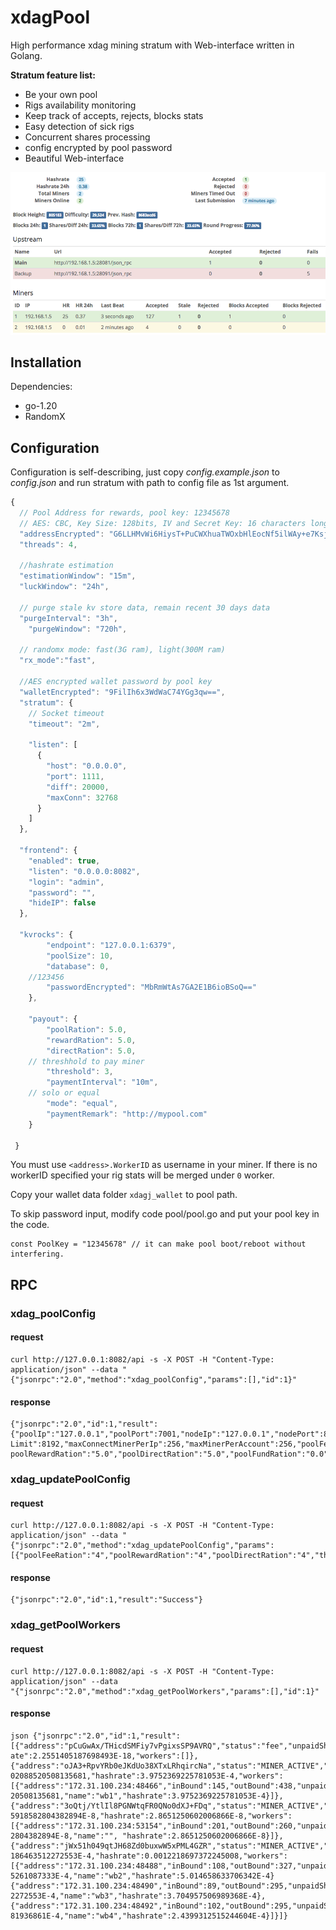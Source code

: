 # xdagPool

High performance xdag mining stratum with Web-interface written in Golang.

**Stratum feature list:**

* Be your own pool
* Rigs availability monitoring
* Keep track of accepts, rejects, blocks stats
* Easy detection of sick rigs
* Concurrent shares processing
* config encrypted by pool password
* Beautiful Web-interface

![](screenshot.png)

## Installation

Dependencies:

  * go-1.20
  * RandomX


## Configuration

Configuration is self-describing, just copy *config.example.json* to *config.json* and run stratum with path to config file as 1st argument.

```javascript
{
  // Pool Address for rewards, pool key: 12345678
  // AES: CBC, Key Size: 128bits, IV and Secret Key: 16 characters long( add '*' if length not enough)
  "addressEncrypted": "G6LLHMvWi6HiysT+PuCWXhuaTWOxbHlEocNf5ilWAy+e7KsjAGPVOu1PBgIxxeFD",
  "threads": 4,

  //hashrate estimation
  "estimationWindow": "15m",
  "luckWindow": "24h",

  // purge stale kv store data, remain recent 30 days data
  "purgeInterval": "3h",
	"purgeWindow": "720h",

  // randomx mode: fast(3G ram), light(300M ram)
  "rx_mode":"fast",
  
  //AES encrypted wallet password by pool key
  "walletEncrypted": "9FilIh6x3WdWaC74YGg3qw==",
  "stratum": {
    // Socket timeout
    "timeout": "2m",

    "listen": [
      {
        "host": "0.0.0.0",
        "port": 1111,
        "diff": 20000,
        "maxConn": 32768
      }
    ]
  },

  "frontend": {
    "enabled": true,
    "listen": "0.0.0.0:8082",
    "login": "admin",
    "password": "",
    "hideIP": false
  },

  "kvrocks": {
		"endpoint": "127.0.0.1:6379",
		"poolSize": 10,
		"database": 0,
    //123456
		"passwordEncrypted": "MbRmWtAs7GA2E1B6ioBSoQ=="
	},

	"payout": {
		"poolRation": 5.0,
		"rewardRation": 5.0,
		"directRation": 5.0,
    // threshhold to pay miner
		"threshold": 3,
		"paymentInterval": "10m",
    // solo or equal
		"mode": "equal",
		"paymentRemark": "http://mypool.com"
	}

 }
```

You must use ``<address>.WorkerID`` as username in your miner. If there is no workerID specified your rig stats will be merged under `0` worker. 

Copy your wallet data folder ``xdagj_wallet`` to pool path.

To skip password input, modify code pool/pool.go and put your pool key in the code.

```
const PoolKey = "12345678" // it can make pool boot/reboot without interfering.
```

## RPC

### xdag_poolConfig
#### request
```
curl http://127.0.0.1:8082/api -s -X POST -H "Content-Type: application/json" --data "{"jsonrpc":"2.0","method":"xdag_poolConfig","params":[],"id":1}"
```

#### response
```
{"jsonrpc":"2.0","id":1,"result":
{"poolIp":"127.0.0.1","poolPort":7001,"nodeIp":"127.0.0.1","nodePort":8001,"globalMiner
Limit":8192,"maxConnectMinerPerIp":256,"maxMinerPerAccount":256,"poolFeeRation":"5.0","
poolRewardRation":"5.0","poolDirectRation":"5.0","poolFundRation":"0.0","threshold":"3"}}
```

### xdag_updatePoolConfig
#### request
```
curl http://127.0.0.1:8082/api -s -X POST -H "Content-Type: application/json" --data "{"jsonrpc":"2.0","method":"xdag_updatePoolConfig","params":[{"poolFeeRation":"4","poolRewardRation":"4","poolDirectRation":"4","threshold":"4"},"pool_password"],"id":1}"
```
#### response
```
{"jsonrpc":"2.0","id":1,"result":"Success"}
```

### xdag_getPoolWorkers
#### request
```
curl http://127.0.0.1:8082/api -s -X POST -H "Content-Type: application/json" --data
"{"jsonrpc":"2.0","method":"xdag_getPoolWorkers","params":[],"id":1}"
```

#### response
```
json {"jsonrpc":"2.0","id":1,"result":
[{"address":"pCuGwAx/THicdSMFiy7vPgixsSP9AVRQ","status":"fee","unpaidShares":0.0,"hashr
ate":2.2551405187698493E-18,"workers":[]},
{"address":"oJA3+RpvYRb0eJKdUo38XTxLRhqircNa","status":"MINER_ACTIVE","unpaidShares":0.
02088520508135681,"hashrate":3.9752369225781053E-4,"workers":
[{"address":"172.31.100.234:48466","inBound":145,"outBound":438,"unpaidShares":0.020885
20508135681,"name":"wb1","hashrate":3.9752369225781053E-4}]},
{"address":"3oQtj/YtlIl8PGNWtqFR0QNo0dXJ+FDq","status":"MINER_ACTIVE","unpaidShares":1.
5918582804382894E-8,"hashrate":2.8651250602006866E-8,"workers":
[{"address":"172.31.100.234:53154","inBound":201,"outBound":260,"unpaidShares":1.591858
2804382894E-8,"name":"", "hashrate":2.8651250602006866E-8}]},
{"address":"jWx51h049qtJH68Zd0buxwW5xPML4GZR","status":"MINER_ACTIVE","unpaidShares":4.
186463512272553E-4,"hashrate":0.0012218697372245008,"workers":
[{"address":"172.31.100.234:48488","inBound":108,"outBound":327,"unpaidShares":1.893309
5261087333E-4,"name":"wb2","hashrate":5.014658633706342E-4}
{"address":"172.31.100.234:48490","inBound":89,"outBound":295,"unpaidShares":4.18646351
2272553E-4,"name":"wb3","hashrate":3.704957506989368E-4},
{"address":"172.31.100.234:48492","inBound":102,"outBound":295,"unpaidShares":1.6494257
81936861E-4,"name":"wb4","hashrate":2.4399312515244604E-4}]}]}
```